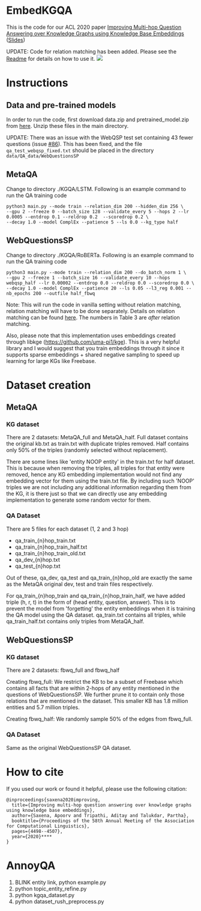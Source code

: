 # EmbedKGQA
This is the code for our ACL 2020 paper [Improving Multi-hop Question Answering over Knowledge Graphs using Knowledge Base Embeddings](https://malllabiisc.github.io/publications/papers/final_embedkgqa.pdf) ([Slides](https://slideslive.com/38929421/improving-multihop-question-answering-over-knowledge-graphs-using-knowledge-base-embeddings))

UPDATE: Code for relation matching has been added. Please see the [Readme](KGQA/RoBERTa/README.md) for details on how to use it.
![](model.png)

# Instructions

## Data and pre-trained models

In order to run the code, first download data.zip and pretrained_model.zip from [here](https://drive.google.com/drive/folders/1RlqGBMo45lTmWz9MUPTq-0KcjSd3ujxc?usp=sharing). Unzip these files in the main directory.

UPDATE: There was an issue with the WebQSP test set containing 43 fewer questions (issue [#86](https://github.com/malllabiisc/EmbedKGQA/issues/86)). This has been fixed, and the file ``qa_test_webqsp_fixed.txt`` should be placed in the directory ``data/QA_data/WebQuestionsSP``

## MetaQA

Change to directory ./KGQA/LSTM. Following is an example command to run the QA training code

```
python3 main.py --mode train --relation_dim 200 --hidden_dim 256 \
--gpu 2 --freeze 0 --batch_size 128 --validate_every 5 --hops 2 --lr 0.0005 --entdrop 0.1 --reldrop 0.2  --scoredrop 0.2 \
--decay 1.0 --model ComplEx --patience 5 --ls 0.0 --kg_type half
```

## WebQuestionsSP

Change to directory ./KGQA/RoBERTa. Following is an example command to run the QA training code
```
python3 main.py --mode train --relation_dim 200 --do_batch_norm 1 \
--gpu 2 --freeze 1 --batch_size 16 --validate_every 10 --hops webqsp_half --lr 0.00002 --entdrop 0.0 --reldrop 0.0 --scoredrop 0.0 \
--decay 1.0 --model ComplEx --patience 20 --ls 0.05 --l3_reg 0.001 --nb_epochs 200 --outfile half_fbwq
```
Note: This will run the code in vanilla setting without relation matching, relation matching will have to be done separately. Details on relation matching can be found [here](KGQA/RoBERTa/README.md). The numbers in Table 3 are *after* relation matching.

Also, please note that this implementation uses embeddings created through libkge (https://github.com/uma-pi1/kge). This is a very helpful library and I would suggest that you train embeddings through it since it supports sparse embeddings + shared negative sampling to speed up learning for large KGs like Freebase.

# Dataset creation

## MetaQA

### KG dataset

There are 2 datasets: MetaQA_full and MetaQA_half. Full dataset contains the original kb.txt as train.txt with duplicate triples removed. Half contains only 50% of the triples (randomly selected without replacement). 

There are some lines like 'entity NOOP entity' in the train.txt for half dataset. This is because when removing the triples, all triples for that entity were removed, hence any KG embedding implementation would not find any embedding vector for them using the train.txt file. By including such 'NOOP' triples we are not including any additional information regarding them from the KG, it is there just so that we can directly use any embedding implementation to generate some random vector for them.

### QA Dataset

There are 5 files for each dataset (1, 2 and 3 hop)
- qa_train_{n}hop_train.txt
- qa_train_{n}hop_train_half.txt
- qa_train_{n}hop_train_old.txt
- qa_dev_{n}hop.txt
- qa_test_{n}hop.txt

Out of these, qa_dev, qa_test and qa_train_{n}hop_old are exactly the same as the MetaQA original dev, test and train files respectively.

For qa_train_{n}hop_train and qa_train_{n}hop_train_half, we have added triple (h, r, t) in the form of (head entity, question, answer). This is to prevent the model from 'forgetting' the entity embeddings when it is training the QA model using the QA dataset. qa_train.txt contains all triples, while qa_train_half.txt contains only triples from MetaQA_half.

## WebQuestionsSP

### KG dataset

There are 2 datasets: fbwq_full and fbwq_half

Creating fbwq_full: We restrict the KB to be a subset of Freebase which contains all facts that are within 2-hops of any entity mentioned in the questions of WebQuestionsSP. We further prune it to contain only those relations that are mentioned in the dataset. This smaller KB has 1.8 million entities and 5.7 million triples. 

Creating fbwq_half: We randomly sample 50% of the edges from fbwq_full.

### QA Dataset

Same as the original WebQuestionsSP QA dataset.

# How to cite

If you used our work or found it helpful, please use the following citation:

```
@inproceedings{saxena2020improving,
  title={Improving multi-hop question answering over knowledge graphs using knowledge base embeddings},
  author={Saxena, Apoorv and Tripathi, Aditay and Talukdar, Partha},
  booktitle={Proceedings of the 58th Annual Meeting of the Association for Computational Linguistics},
  pages={4498--4507},
  year={2020}****
}
```


# AnnoyQA
1. BLINK entity link, python example.py
2. python topic_entity_refine.py
3. python kgqa_dataset.py
4. python dataset_rush_preprocess.py